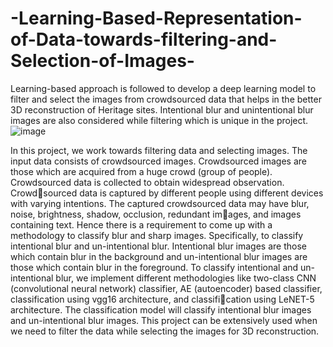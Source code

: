 # -Learning-Based-Representation-of-Data-towards-filtering-and-Selection-of-Images-
Learning-based approach is followed to develop a deep learning model to filter and select the images from crowdsourced data that helps in the better 3D reconstruction of Heritage sites. Intentional blur and unintentional blur images are also considered while filtering which is unique in the project.
![image](https://user-images.githubusercontent.com/47131180/197508153-15024136-dec3-4719-b86a-cb2843b48d8e.png)

In this project, we work towards filtering data and selecting images. The input data consists
of crowdsourced images. Crowdsourced images are those which are acquired from a huge crowd
(group of people). Crowdsourced data is collected to obtain widespread observation. Crowdsourced data is captured by different people using different devices with varying intentions. The
captured crowdsourced data may have blur, noise, brightness, shadow, occlusion, redundant images, and images containing text. Hence there is a requirement to come up with a methodology
to classify blur and sharp images. Specifically, to classify intentional blur and un-intentional blur.
Intentional blur images are those which contain blur in the background and un-intentional blur
images are those which contain blur in the foreground. To classify intentional and un-intentional
blur, we implement different methodologies like two-class CNN (convolutional neural network)
classifier, AE (autoencoder) based classifier, classification using vgg16 architecture, and classification using LeNET-5 architecture. The classification model will classify intentional blur images
and un-intentional blur images. This project can be extensively used when we need to filter the
data while selecting the images for 3D reconstruction.

